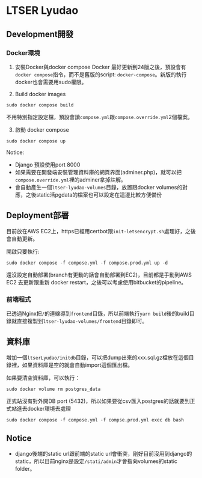 # LTSER Lyudao

## Development開發

### Docker環境

1. 安裝Docker與docker compose
Docker 最好更新到24版之後，預設會有`docker compose`指令，而不是舊版的script: `docker-compose`。新版的執行docker也會需要用sudo權限。

2. Build docker images

```
sudo docker compose build
```

不用特別指定設定檔，預設會讀`compose.yml`跟`compose.override.yml`2個檔案。


3. 啟動 docker compose

```
sudo docker compose up
```

Notice:

- Django 預設使用port 8000
- 如果需要在開發端安裝管理資料庫的網頁界面(adminer.php)，就可以把`compose.override.yml`裡的adminer拿掉註解。
- 會自動產生一個`ltser-lyudao-volumes`目錄，放置跟docker volumes的對應，之後static活pgdata的檔案也可以設定在這邊比較方便備份



## Deployment部署

目前放在AWS EC2上，https已經用certbot跟`init-letsencrypt.sh`處理好，之後會自動更新。

開啟只要執行:

```
sudo docker compose -f compose.yml -f compose.prod.yml up -d
```


還沒設定自動部署(branch有更動的話會自動部署到EC2)，目前都是手動到AWS EC2 去更新跟重新 docker restart，之後可以考慮使用bitbucket的pipeline。
### 前端程式

已透過Nginx把`/`的連線導到`frontend`目錄，所以前端執行`yarn build`後的build目錄就直接複製到`ltser-lyudao-volumes/frontend`目錄即可。

## 資料庫

增加一個`ltserLyudao/initdb`目錄，可以把dump出來的xxx.sql.gz檔放在這個目錄裡，如果資料庫是空的就會自動import這個匯出檔。

如果要清空資料庫，可以執行：

```
sudo docker volume rm postgres_data
```

正式站沒有對外開DB port (5432)，所以如果要從csv匯入postgres的話就要到正式站進去docker環境去處理

```
sudo docker compose -f compose.yml -f compse.prod.yml exec db bash
```

## Notice

- django後端的static url跟前端的static url會衝突，剛好目前沒用到django的static，所以目前nginx是設定`/stati/admin`才會指向volumes的static folder。
